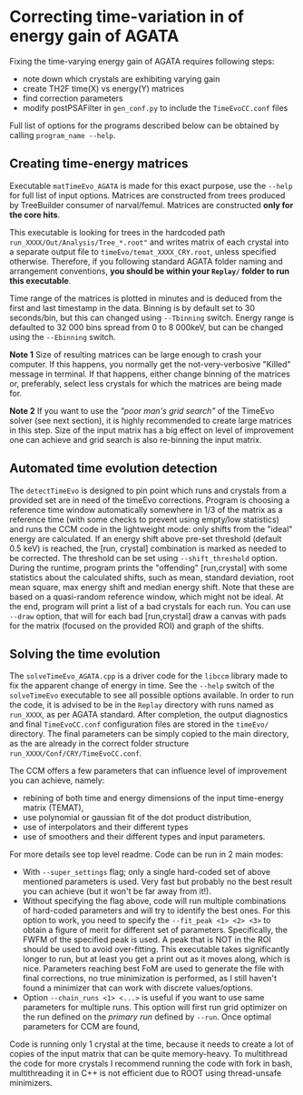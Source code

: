 # Correcting time-variation in of energy gain of AGATA

Fixing the time-varying energy gain of AGATA requires following steps:
- note down which crystals are exhibiting varying gain
- create TH2F time(X) vs energy(Y) matrices
- find correction parameters 
- modify postPSAFilter in ```gen_conf.py``` to include the ```TimeEvoCC.conf``` files   

Full list of options for the programs described below can be obtained by calling ```program_name --help```.

## Creating time-energy matrices

Executable ```matTimeEvo_AGATA``` is made for this exact purpose, use the ```--help``` for full list of input options. Matrices are constructed from trees produced by TreeBuilder consumer of narval/femul. Matrices are constructed **only for the core hits**.

This executable is looking for trees in the hardcoded path ```run_XXXX/Out/Analysis/Tree_*.root"``` and writes matrix of each crystal into a separate output file to ```timeEvo/temat_XXXX_CRY.root```, unless specified otherwise. Therefore, if you following standard AGATA folder naming and arrangement conventions, **you should be within your ```Replay/``` folder to run this executable**.

Time range of the matrices is plotted in minutes and is deduced from the first and last timestamp in the data. Binning is by default set to 30 seconds/bin, but this can changed using ```--Tbinning``` switch. Energy range is defaulted to 32 000 bins spread from 0 to 8 000keV, but can be changed using the ```--Ebinning``` switch.

**Note 1** Size of resulting matrices can be large enough to crash your computer. If this happens, you normally get the not-very-verbosive "Killed" message in terminal. If that happens, either change binning of the matrices or, preferably, select less crystals for which the matrices are being made for. 

**Note 2** If you want to use the *"poor man's grid search"* of the TimeEvo solver (see next section), it is highly recommended to create large matrices in this step. Size of the input matrix has a big effect on level of improvement one can achieve and grid search is also re-binning the input matrix.

## Automated time evolution detection

The ```detectTimeEvo``` is designed to pin point which runs and crystals from a provided set are in need of the timeEvo corrections. Program is choosing a reference time window automatically somewhere in 1/3 of the matrix as a reference time (with some checks to prevent using empty/low statistics) and runs the CCM code in the lightweight mode: only shifts from the "ideal" energy are calculated. If an energy shift above pre-set threshold (default 0.5 keV) is reached, the [run, crystal] combination is marked as needed to be corrected. The threshold can be set using ```--shift_threshold``` option. During the runtime, program prints the "offending" [run,crystal] with some statistics about the calculated shifts, such as mean, standard deviation, root mean square, max energy shift and median energy shift. Note that these are based on a quasi-random reference window, which might not be ideal. At the end, program will print a list of a bad crystals for each run. You can use ```--draw``` option, that will for each bad [run,crystal] draw a canvas with pads for the matrix (focused on the provided ROI) and graph of the shifts. 

## Solving the time evolution

The ```solveTimeEvo_AGATA.cpp``` is a driver code for the ```libccm``` library made to fix the apparent change of energy in time. See the ```--help``` switch of the ```solveTimeEvo``` executable to see all possible options available. In order to run the code, it is advised to be in the ```Replay``` directory with runs named as ```run_XXXX```, as per AGATA standard. After completion, the output diagnostics and final `TimeEvoCC.conf` configuration files are stored in the ```timeEvo/``` directory. The final parameters can be simply copied to the main directory, as the are already in the correct folder structure `run_XXXX/Conf/CRY/TimeEvoCC.conf`.

The CCM offers a few parameters that can influence level of improvement you can achieve, namely:
- rebining of both time and energy dimensions of the input time-energy matrix (TEMAT),
- use polynomial or gaussian fit of the dot product distribution,
- use of interpolators and their different types
- use of smoothers and their different types and input parameters.

For more details see top level readme. Code can be run in 2 main modes:
- With ```--super_settings``` flag; only a single hard-coded set of above mentioned parameters is used. Very fast but probably no the best result you can achieve (but it won't be far away from it!).
- Without specifying the flag above, code will run multiple combinations of hard-coded parameters and will try to identify the best ones. For this option to work, you need to specify the ```--fit_peak <1> <2> <3>``` to obtain a figure of merit for different set of parameters. Specifically, the FWFM of the specified peak is used. A peak that is NOT in the ROI should be used to avoid over-fitting. This executable takes significantly longer to run, but at least you get a print out as it moves along, which is nice. Parameters reaching best FoM are used to generate the file with final corrections, no true minimization is performed, as I still haven't found a minimizer that can work with discrete values/options. 
- Option ```--chain_runs <1> <...>``` is useful if you want to use same parameters for multiple runs. This option will first run grid optimizer on the run defined on the *primary run* defined by ```--run```. Once optimal parameters for CCM are found, 

Code is running only 1 crystal at the time, because it needs to create a lot of copies of the input matrix that can be quite memory-heavy. To multithread the code for more crystals I recommend running the code with fork in bash, multithreading it in C++ is not efficient due to ROOT using thread-unsafe minimizers.  

